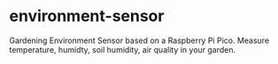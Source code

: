 # environment-sensor
Gardening Environment Sensor based on a Raspberry Pi Pico. Measure temperature, humidty, soil humidity, air quality in your garden.
